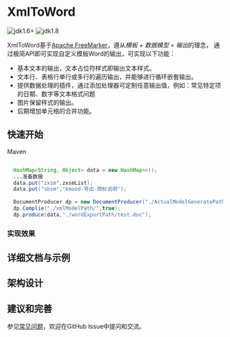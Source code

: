 # XmlToWord

 ![jdk1.6+](https://img.shields.io/badge/jdk-1.6%2B-orange.svg) ![jdk1.8](https://img.shields.io/badge/jdk-1.8-orange.svg) 

XmlToWord基于[Apache FreeMarker](https://freemarker.apache.org)，遵从*模板 + 数据模型 = 输出*的理念，
通过极简API即可实现自定义模板Word的输出，可实现以下功能：

  * 基本文本的输出，文本占位符样式即输出文本样式。
  * 文本行、表格行单行或多行的遍历输出，并能够进行循环嵌套输出。
  * 提供数据处理的插件，通过添加处理器可定制任意输出值，例如：常见特定项的日期、数字等文本格式问题
  * 图片保留样式的输出。
  * 后期增加单元格的合并功能。


## 快速开始
Maven

```xml

```
```java
  HashMap<String, Object> data = new HashMap<>();
  ...准备数据
  data.put("zxsm",zxsmList);
  data.put("sbsm","kmood-导出-商标说明");
  
  DocumentProducer dp = new DocumentProducer("./ActualModelGeneratePath/");
  dp.Complie("./xmlModelPath/",true);
  dp.produce(data,"./wordExportPath/test.doc");
```
### 实现效果

## 详细文档与示例


## 架构设计


## 建议和完善
参见[常见问题]()，欢迎在GitHub Issue中提问和交流。

